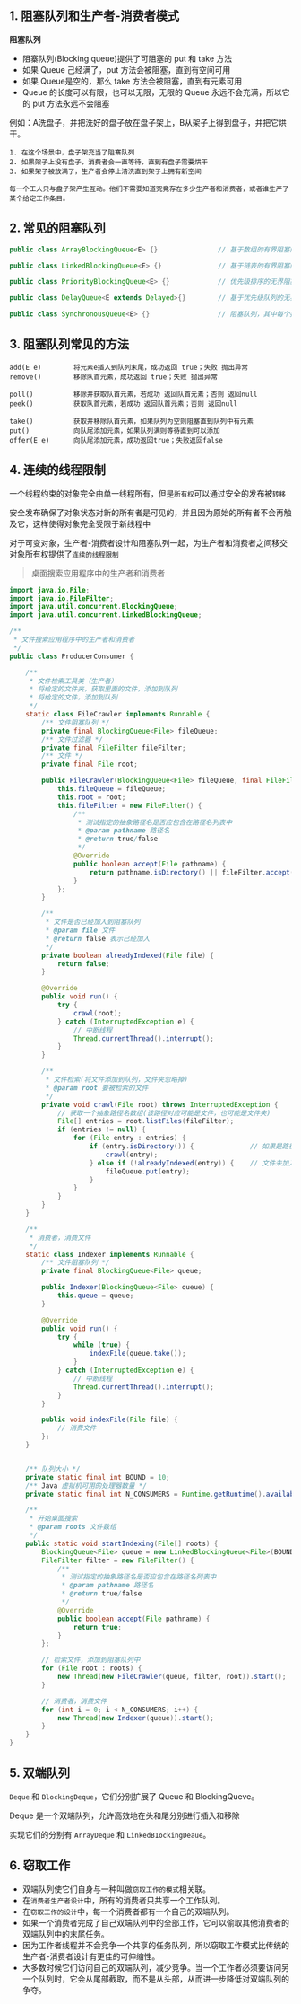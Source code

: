 ## 1. 阻塞队列和生产者-消费者模式

**阻塞队列**

* 阻寨队列(Blocking queue)提供了可阻塞的 put 和 take 方法
* 如果 Queue 己经满了，put 方法会被阻塞，直到有空间可用
* 如果 Queue是空的，那么 take 方法会被阻塞，直到有元素可用
* Queue 的长度可以有限，也可以无限，无限的 Queue 永远不会充满，所以它的 put 方法永远不会阻塞



例如：A洗盘子，并把洗好的盘子放在盘子架上，B从架子上得到盘子，并把它烘干。

```
1. 在这个场景中，盘子架充当了阻寨队列
2. 如果架子上没有盘子，消费者会一直等待，直到有盘子需要烘干
3. 如果架子被放满了，生产者会停止清洗直到架子上拥有新空间

每一个工人只与盘子架产生互动。他们不需要知道究竟存在多少生产者和消费者，或者谁生产了某个给定工作条目。
```



## 2. 常见的阻塞队列

```java
public class ArrayBlockingQueue<E> {}				// 基于数组的有界阻塞队列

public class LinkedBlockingQueue<E> {}				// 基于链表的有界阻塞队列

public class PriorityBlockingQueue<E> {}			// 优先级排序的无界阻塞队列。元素出队列的顺序按照优先级排序

public class DelayQueue<E extends Delayed>{}		// 基于优先级队列的无界阻塞队列。队列中的元素只有到达规定的延时才能从队列中取出。

public class SynchronousQueue<E> {}					// 阻塞队列，其中每个插入操作都必须等待另一个线程的相应删除操作。
```



## 3. 阻塞队列常见的方法

```
add(E e)		将元素e插入到队列末尾，成功返回 true；失败 抛出异常
remove()		移除队首元素，成功返回 true；失败 抛出异常

poll()			移除并获取队首元素，若成功 返回队首元素；否则 返回null
peek()			获取队首元素，若成功 返回队首元素；否则 返回null

take()			获取并移除队首元素，如果队列为空则阻塞直到队列中有元素
put()			向队尾添加元素，如果队列满则等待直到可以添加
offer(E e)		向队尾添加元素，成功返回true；失败返回false
```



## 4. 连续的线程限制

一个线程约束的对象完全由单一线程所有，但是`所有权`可以通过安全的发布被`转移`

安全发布确保了对象状态对新的所有者是可见的，并且因为原始的所有者不会再触及它，这样使得对象完全受限于新线程中

对于可变对象，生产者-消费者设计和阻塞队列一起，为生产者和消费者之间移交对象所有权提供了`连续的线程限制`



>桌面搜索应用程序中的生产者和消费者

```java
import java.io.File;
import java.io.FileFilter;
import java.util.concurrent.BlockingQueue;
import java.util.concurrent.LinkedBlockingQueue;

/**
 * 文件搜索应用程序中的生产者和消费者
 */
public class ProducerConsumer {

    /**
     * 文件检索工具类（生产者）
     * 将给定的文件夹，获取里面的文件，添加到队列
     * 将给定的文件，添加到队列
     */
    static class FileCrawler implements Runnable {
        /** 文件阻塞队列 */
        private final BlockingQueue<File> fileQueue;
        /** 文件过滤器 */
        private final FileFilter fileFilter;
        /** 文件 */
        private final File root;

        public FileCrawler(BlockingQueue<File> fileQueue, final FileFilter fileFilter, File root) {
            this.fileQueue = fileQueue;
            this.root = root;
            this.fileFilter = new FileFilter() {
                /**
                 * 测试指定的抽象路径名是否应包含在路径名列表中
                 * @param pathname 路径名
                 * @return true/false
                 */
                @Override
                public boolean accept(File pathname) {
                    return pathname.isDirectory() || fileFilter.accept(pathname);
                }
            };
        }

        /**
         * 文件是否已经加入到阻塞队列
         * @param file 文件
         * @return false 表示已经加入
         */
        private boolean alreadyIndexed(File file) {
            return false;
        }

        @Override
        public void run() {
            try {
                crawl(root);
            } catch (InterruptedException e) {
                // 中断线程
                Thread.currentThread().interrupt();
            }
        }

        /**
         * 文件检索(将文件添加到队列，文件夹忽略掉)
         * @param root 要被检索的文件
         */
        private void crawl(File root) throws InterruptedException {
            // 获取一个抽象路径名数组(该路径对应可能是文件，也可能是文件夹)
            File[] entries = root.listFiles(fileFilter);
            if (entries != null) {
                for (File entry : entries) {
                    if (entry.isDirectory()) {              // 如果是路径，继续检索
                        crawl(entry);
                    } else if (!alreadyIndexed(entry)) {    // 文件未加入队列。将文件加入阻塞队列
                        fileQueue.put(entry);
                    }
                }
            }
        }
    }

    /**
     * 消费者，消费文件
     */
    static class Indexer implements Runnable {
        /** 文件阻塞队列 */
        private final BlockingQueue<File> queue;

        public Indexer(BlockingQueue<File> queue) {
            this.queue = queue;
        }

        @Override
        public void run() {
            try {
                while (true) {
                    indexFile(queue.take());
                }
            } catch (InterruptedException e) {
                // 中断线程
                Thread.currentThread().interrupt();
            }
        }

        public void indexFile(File file) {
            // 消费文件
        };
    }


    /** 队列大小 */
    private static final int BOUND = 10;
    /** Java 虚拟机可用的处理器数量 */
    private static final int N_CONSUMERS = Runtime.getRuntime().availableProcessors();

    /**
     * 开始桌面搜索
     * @param roots 文件数组
     */
    public static void startIndexing(File[] roots) {
        BlockingQueue<File> queue = new LinkedBlockingQueue<File>(BOUND);
        FileFilter filter = new FileFilter() {
            /**
             * 测试指定的抽象路径名是否应包含在路径名列表中
             * @param pathname 路径名
             * @return true/false
             */
            @Override
            public boolean accept(File pathname) {
                return true;
            }
        };

        // 检索文件，添加到阻塞队列中
        for (File root : roots) {
            new Thread(new FileCrawler(queue, filter, root)).start();
        }

        // 消费者，消费文件
        for (int i = 0; i < N_CONSUMERS; i++) {
            new Thread(new Indexer(queue)).start();
        }
    }
}
```



## 5. 双端队列

`Deque` 和 `BlockingDeque`，它们分别扩展了 Queue 和 BlockingQueve。

Deque 是一个双端队列，允许高效地在头和尾分别进行插入和移除

实现它们的分别有 `ArrayDeque` 和 `LinkedB1ockingDeaue`。



## 6. 窃取工作

* 双端队列使它们自身与一种叫做`窃取工作的模式`相关联。
* 在`消费者生产者设计`中，所有的消费者只共享一个工作队列。
* 在`窃取工作的设计`中，每一个消费者都有一个自己的双端队列。
* 如果一个消费者完成了自己双端队列中的全部工作，它可以偷取其他消费者的双端队列中的末尾任务。
* 因为工作者线程并不会竞争一个共享的任务队列，所以窃取工作模式比传统的生产者-消费者设计有更佳的可伸缩性。
* 大多数时候它们访问自己的双端队列，减少竞争。当一个工作者必须要访问另一个队列时，它会从尾部截取，而不是从头部，从而进一步降低对双端队列的争夺。



